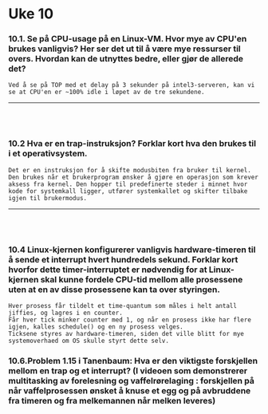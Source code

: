 # Uke 10

### **10.1. Se på CPU-usage på en Linux-VM. Hvor mye av CPU'en brukes vanligvis? Her ser det ut til å være mye ressurser til overs. Hvordan kan de utnyttes bedre, eller gjør de allerede det?**

    Ved å se på TOP med et delay på 3 sekunder på intel3-serveren, kan vi se at CPU'en er ~100% idle i løpet av de tre sekundene. 

---
<br>
<br>

### **10.2 Hva er en trap-instruksjon? Forklar kort hva den brukes til i et operativsystem.**

    Det er en instruksjon for å skifte modusbiten fra bruker til kernel. Den brukes når et brukerprogram ønsker å gjøre en operasjon som krever aksess fra kernel. Den hopper til predefinerte steder i minnet hvor kode for systemkall ligger, utfører systemkallet og skifter tilbake igjen til brukermodus.

---
<br>
<br>

### **10.4 Linux-kjernen konfigurerer vanligvis hardware-timeren til å sende et interrupt hvert hundredels sekund. Forklar kort hvorfor dette timer-interruptet er nødvendig for at Linux-kjernen skal kunne fordele CPU-tid mellom alle prosessene uten at en av disse prosessene kan ta over styringen.**

    Hver prosess får tildelt et time-quantum som måles i helt antall jiffies, og lagres i en counter.
    Får hver tick minker counter med 1, og når en prosess ikke har flere igjen, kalles schedule() og en ny prosess velges. 
    Ticksene styres av hardware-timeren, siden det ville blitt for mye systemoverhaed om OS skulle styrt dette selv.

### **10.6.Problem 1.15 i Tanenbaum: Hva er den viktigste forskjellen mellom en trap og et interrupt? (I videoen som demonstrerer multitasking av forelesning og vaffelrørelaging : forskjellen på når vaffelprosessen ønsket å knuse et egg og på avbruddene fra timeren og fra melkemannen når melken leveres)**



